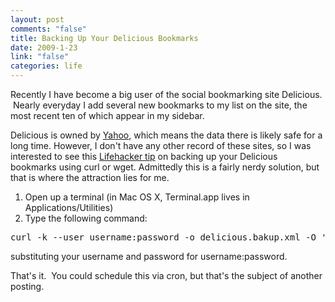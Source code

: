 ```yaml
--- 
layout: post
comments: "false"
title: Backing Up Your Delicious Bookmarks
date: 2009-1-23
link: "false"
categories: life
---
```

Recently I have become a big user of the social bookmarking site Delicious.  Nearly everyday I add several new bookmarks to my list on the site, the most recent ten of which appear in my sidebar.

Delicious is owned by <a title="Yahoo!" href="http://yahoo.com" target="_blank">Yahoo</a>, which means the data there is likely safe for a long time. However, I don't have any other record of these sites, so I was interested to see this <a title="Terminal Tip: Backing Up Delicious" href="http://lifehacker.com/5136845/backup-delicious-bookmarks-from-the-shell" target="_blank">Lifehacker tip</a> on backing up your Delicious bookmarks using curl or wget. Admittedly this is a fairly nerdy solution, but that is where the attraction lies for me.
<ol>
	<li>Open up a terminal (in Mac OS X, Terminal.app lives in Applications/Utilities)</li>
	<li>Type the following command:</li>
</ol>
<pre>curl -k --user username:password -o delicious.bakup.xml -O 'https://api.del.icio.us/v1/posts/all'</pre>
substituting your username and password for username:password.

That's it.  You could schedule this via cron, but that's the subject of another posting.
